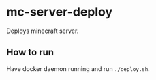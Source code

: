 # mc-server-deploy

Deploys minecraft server.

## How to run

Have docker daemon running and run `./deploy.sh`.
